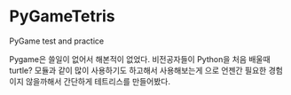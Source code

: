 # PyGameTetris
PyGame test and practice

Pygame은 쓸일이 없어서 해본적이 없었다.
비전공자들이 Python을 처음 배울때 turtle? 모듈과 같이 많이 사용하기도 하고해서 
사용해보는게 으로 언젠간 필요한 경험이지 않을까해서 간단하게 테트리스를 만들어봤다.

